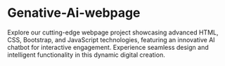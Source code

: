 # Genative-Ai-webpage
Explore our cutting-edge webpage project showcasing advanced HTML, CSS, Bootstrap, and JavaScript technologies, featuring an innovative AI chatbot for interactive engagement. Experience seamless design and intelligent functionality in this dynamic digital creation.
